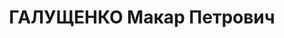 ---
title: ГАЛУЩЕНКО Макар Петрович
description: '14.01.1899, Україна Київська область, Смелянський р-н, с.Констянтинівка,
  українець, освiта вища, музейний працівник, безпартійний.

  Арешт. 15.09.1937. Військовою колегією Верховного Суду СРСР за ст. 54-8 КК УРСР
  (терористичний акт), ст. 54-11 КК УРСР (підготування до контрреволюційних злочинів)
  25.10.1937 засуджений до ВМП, конфіскація усього майна, розстріляно 26.10.1937р.
  у Києві'
---